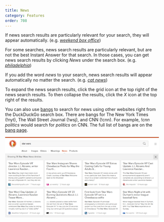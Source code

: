 ```yaml
---
title: News
category: Features
order: 708
---
```


<p>
    If news search results are particularly relevant for your search, they will
    appear automatically. (e.g.
    <a href="https://duckduckgo.com/?q=weekend+box+office"><em>weekend box office</em></a>)
</p>

<p>
    For some searches, news search results are particularly relevant, but are not
    the best Instant Answer for that search. In those cases, you can get news
    search results by clicking <em>News</em> under the search box. (e.g.
    <a href="https://duckduckgo.com/?q=philadelphia"><em>philadelphia</em></a>)
</p>

<p>
    If you add the word <em>news</em> to your search, news search results will
    appear automatically no matter the search. (e.g.
    <a href="https://duckduckgo.com/?q=cat+news"><em>cat news</em></a>)
</p>

<p>
    To expand the news search results, click the grid icon at the top right of the
    news search results. To then collapse the results, click the <em>X</em> icon
    at the top right of the results.
</p>

<p>
    You can also use <a href="https://duckduckgo.com/bang">bangs</a> to search for
    news using other websites right from the DuckDuckGo search box. There are
    bangs for The New York Times (!nyt), The Wall Street Journal (!wsj), and CNN
    (!cnn). For example, <em>!cnn politics</em> would search for
    <em>politics</em> on CNN. The full list of bangs are on the
    <a href="https://duckduckgo.com/bang">bang page</a>.
</p>

<img src="/images/2207b1ad995926af41d5e366278f0f5c.png" />